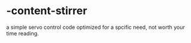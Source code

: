 # -content-stirrer
a simple servo control code optimized for a spcific need, not worth your time reading.
